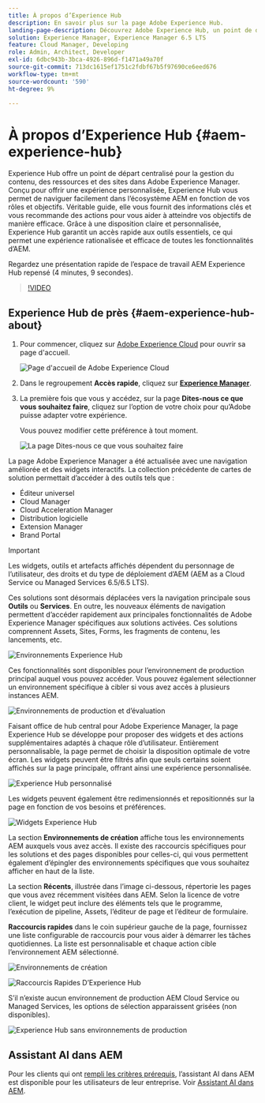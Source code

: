 ```yaml
---
title: À propos d’Experience Hub
description: En savoir plus sur la page Adobe Experience Hub.
landing-page-description: Découvrez Adobe Experience Hub, un point de départ centralisé pour accéder à toutes les fonctionnalités d’AEM.
solution: Experience Manager, Experience Manager 6.5 LTS
feature: Cloud Manager, Developing
role: Admin, Architect, Developer
exl-id: 6dbc943b-3bca-4926-896d-f1471a49a70f
source-git-commit: 713dc1615ef1751c2fdbf67b5f97690ce6eed676
workflow-type: tm+mt
source-wordcount: '590'
ht-degree: 9%

---
```


# À propos d’Experience Hub {#aem-experience-hub}

Experience Hub offre un point de départ centralisé pour la gestion du contenu, des ressources et des sites dans Adobe Experience Manager. Conçu pour offrir une expérience personnalisée, Experience Hub vous permet de naviguer facilement dans l’écosystème AEM en fonction de vos rôles et objectifs. Véritable guide, elle vous fournit des informations clés et vous recommande des actions pour vous aider à atteindre vos objectifs de manière efficace. Grâce à une disposition claire et personnalisée, Experience Hub garantit un accès rapide aux outils essentiels, ce qui permet une expérience rationalisée et efficace de toutes les fonctionnalités d’AEM.

Regardez une présentation rapide de l’espace de travail AEM Experience Hub repensé (4 minutes, 9 secondes).

>[!VIDEO](https://video.tv.adobe.com/v/3471396?learn=on)

<!--
Available as a private beta, Experience Hub offers an optimized experience focused on improving workflows, prioritizing goals, and delivering results. Opting in lets you influence Experience Hub's development by providing feedback that helps shape its future and enhances its value for the entire AEM community. -->

## Experience Hub de près {#aem-experience-hub-about}

1. Pour commencer, cliquez sur [Adobe Experience Cloud](https://experience.adobe.com/#/@foundationinternal/home) pour ouvrir sa page d&#39;accueil.

   ![Page d&#39;accueil de Adobe Experience Cloud](/help/assets/assets-experience-hub/experience-cloud-experiencemanager-ams.png)

1. Dans le regroupement **Accès rapide**, cliquez sur [**Experience Manager**](https://experience.adobe.com).
1. La première fois que vous y accédez, sur la page **Dites-nous ce que vous souhaitez faire**, cliquez sur l’option de votre choix pour qu’Adobe puisse adapter votre expérience.

   Vous pouvez modifier cette préférence à tout moment.

   ![La page Dites-nous ce que vous souhaitez faire ](/help/assets/assets-experience-hub/experience-cloud-tellus-ams.png)

La page Adobe Experience Manager a été actualisée avec une navigation améliorée et des widgets interactifs. La collection précédente de cartes de solution permettait d’accéder à des outils tels que :

* Éditeur universel
* Cloud Manager
* Cloud Acceleration Manager
* Distribution logicielle
* Extension Manager
* Brand Portal

>[!IMPORTANT]
>
>Les widgets, outils et artefacts affichés dépendent du personnage de l’utilisateur, des droits et du type de déploiement d’AEM (AEM as a Cloud Service ou Managed Services 6.5/6.5 LTS).

Ces solutions sont désormais déplacées vers la navigation principale sous **Outils** ou **Services**. En outre, les nouveaux éléments de navigation permettent d’accéder rapidement aux principales fonctionnalités de Adobe Experience Manager spécifiques aux solutions activées. Ces solutions comprennent Assets, Sites, Forms, les fragments de contenu, les lancements, etc.

![Environnements Experience Hub](/help/assets/assets-experience-hub/experience-hub-author-environments-ams.png)

Ces fonctionnalités sont disponibles pour l’environnement de production principal auquel vous pouvez accéder. Vous pouvez également sélectionner un environnement spécifique à cibler si vous avez accès à plusieurs instances AEM.

![Environnements de production et d’évaluation](/help/assets/assets-experience-hub/experience-hub-prod-stage-ams.png)

Faisant office de hub central pour Adobe Experience Manager, la page Experience Hub se développe pour proposer des widgets et des actions supplémentaires adaptés à chaque rôle d’utilisateur. Entièrement personnalisable, la page permet de choisir la disposition optimale de votre écran. Les widgets peuvent être filtrés afin que seuls certains soient affichés sur la page principale, offrant ainsi une expérience personnalisée.

![Experience Hub personnalisé](/help/assets/assets-experience-hub/experience-hub-custom-ams.png)

Les widgets peuvent également être redimensionnés et repositionnés sur la page en fonction de vos besoins et préférences.

![Widgets Experience Hub](/help/assets/assets-experience-hub/experience-hub-custom-widgets-ams.png)

La section **Environnements de création** affiche tous les environnements AEM auxquels vous avez accès. Il existe des raccourcis spécifiques pour les solutions et des pages disponibles pour celles-ci, qui vous permettent également d’épingler des environnements spécifiques que vous souhaitez afficher en haut de la liste.

La section **Récents**, illustrée dans l’image ci-dessous, répertorie les pages que vous avez récemment visitées dans AEM. Selon la licence de votre client, le widget peut inclure des éléments tels que le programme, l’exécution de pipeline, Assets, l’éditeur de page et l’éditeur de formulaire.

**Raccourcis rapides** dans le coin supérieur gauche de la page, fournissez une liste configurable de raccourcis pour vous aider à démarrer les tâches quotidiennes. La liste est personnalisable et chaque action cible l’environnement AEM sélectionné.

![Environnements de création](/help/assets/assets-experience-hub/experience-hub-recents-ams.png)

![Raccourcis Rapides D’Experience Hub](/help/assets/assets-experience-hub/experience-hub-quick-shortcuts-ams.png)

S’il n’existe aucun environnement de production AEM Cloud Service ou Managed Services, les options de sélection apparaissent grisées (non disponibles).

![Experience Hub sans environnements de production](/help/assets/assets-experience-hub/experience-hub-no-prod-environs-ams.png)

## Assistant AI dans AEM

Pour les clients qui ont [rempli les critères prérequis](/help/ai-assistant-in-aem.md#get-access), l’assistant AI dans AEM est disponible pour les utilisateurs de leur entreprise. Voir [Assistant AI dans AEM](/help/ai-assistant-in-aem.md).
